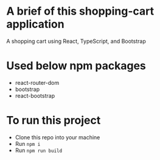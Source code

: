 # A brief of this shopping-cart application
A shopping cart using React, TypeScript, and Bootstrap

# Used below npm packages
- react-router-dom
- bootstrap
- react-bootstrap

# To run this project
- Clone this repo into your machine
- Run `npm i`
- Run `npm run build`